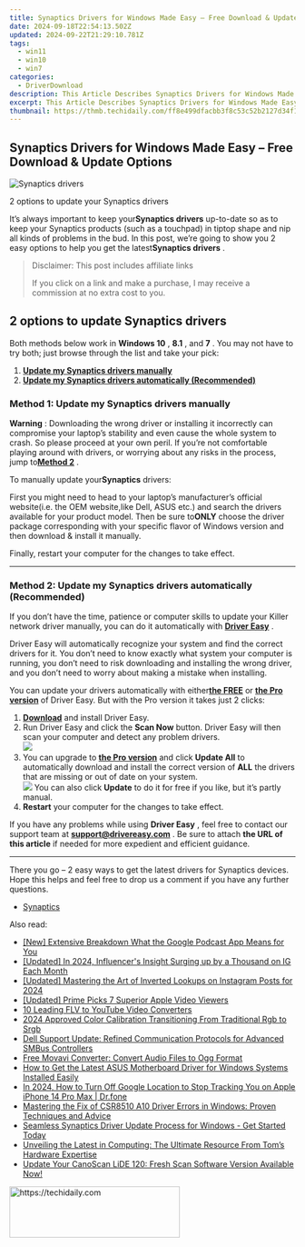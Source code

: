 ```yaml
---
title: Synaptics Drivers for Windows Made Easy – Free Download & Update Options
date: 2024-09-18T22:54:13.502Z
updated: 2024-09-22T21:29:10.781Z
tags:
  - win11
  - win10
  - win7
categories:
  - DriverDownload
description: This Article Describes Synaptics Drivers for Windows Made Easy – Free Download & Update Options
excerpt: This Article Describes Synaptics Drivers for Windows Made Easy – Free Download & Update Options
thumbnail: https://thmb.techidaily.com/ff8e499dfacbb3f8c53c52b2127d34f19a999ba4d08ba1beb7fd17db0047dd1a.jpg
---
```


## Synaptics Drivers for Windows Made Easy – Free Download & Update Options

![Synaptics drivers ](https://images.drivereasy.com/wp-content/uploads/2018/12/img_5c048f1b435b6.jpg)

 2 options to update your Synaptics drivers

 It’s always important to keep your**Synaptics drivers** up-to-date so as to keep your Synaptics products (such as a touchpad) in tiptop shape and nip all kinds of problems in the bud. In this post, we’re going to show you 2 easy options to help you get the latest**Synaptics drivers** .

>  Disclaimer: This post includes affiliate links
>
>  If you click on a link and make a purchase, I may receive a commission at no extra cost to you.
>

## 2 options to update Synaptics drivers

 Both methods below work in **Windows 10** , **8.1** , and **7** . You may not have to try both; just browse through the list and take your pick:

1. [**Update my Synaptics drivers manually**](https://tools.techidaily.com/drivereasy/download/)
2. [**Update my Synaptics drivers automatically (Recommended)**](https://tools.techidaily.com/drivereasy/download/)

### **Method 1: Update my Synaptics drivers manually**

**Warning** : Downloading the wrong driver or installing it incorrectly can compromise your laptop’s stability and even cause the whole system to crash. So please proceed at your own peril. If you’re not comfortable playing around with drivers, or worrying about any risks in the process, jump to[**Method 2**](https://tools.techidaily.com/drivereasy/download/) .

 To manually update your**Synaptics** drivers:

 First you might need to head to your laptop’s manufacturer’s official website(i.e. the OEM website,like Dell, ASUS etc.) and search the drivers available for your product model. Then  be sure to**ONLY** choose the driver package corresponding with your specific flavor of Windows version and then download & install it manually.

 Finally, restart your computer for the changes to take effect.  

---

### **Method 2: Update my Synaptics drivers automatically (Recommended)**

 If you don’t have the time, patience or computer skills to update your Killer network  driver manually, you can do it automatically with **[Driver Easy](https://tools.techidaily.com/drivereasy/download/)**  .

 Driver Easy will automatically recognize your system and find the correct drivers for it. You don’t need to know exactly what system your computer is running, you don’t need to risk downloading and installing the wrong driver, and you don’t need to worry about making a mistake when installing.

 You can update your drivers automatically with either[**the FREE**](https://tools.techidaily.com/drivereasy/download/) or **[the Pro version](https://tools.techidaily.com/drivereasy/download/)**  of Driver Easy. But with the Pro version it takes just 2 clicks:

1. [**Download**](https://tools.techidaily.com/drivereasy/download/)  and install Driver Easy.
2. Run Driver Easy and click the **Scan Now** button. Driver Easy will then scan your computer and detect any problem drivers.  
![](https://images.drivereasy.com/wp-content/uploads/2018/07/img_5b5aefd675a7c.jpg)
3. You can upgrade to **[the Pro version](https://tools.techidaily.com/drivereasy/download/)**  and click **Update All** to automatically download and install the correct version of **ALL**  the drivers that are missing or out of date on your system.  
![](https://images.drivereasy.com/wp-content/uploads/2018/10/img_5bb5bf49744f0.jpg) You can also click **Update** to do it for free if you like, but it’s partly manual.
4. **Restart**   your computer for the changes to take effect.

 If you have any problems while using **Driver Easy** , feel free to contact our support team at **<support@drivereasy.com>** . Be sure to attach **the URL of this article** if needed for more expedient and efficient guidance.

---

 There you go – 2 easy ways to get the latest drivers for Synaptics devices. Hope this helps and feel free to drop us a comment if you have any further questions.

* [Synaptics](https://tools.techidaily.com/drivereasy/download/)

<ins class="adsbygoogle"
     style="display:block"
     data-ad-format="autorelaxed"
     data-ad-client="ca-pub-7571918770474297"
     data-ad-slot="1223367746"></ins>

<ins class="adsbygoogle"
     style="display:block"
     data-ad-client="ca-pub-7571918770474297"
     data-ad-slot="8358498916"
     data-ad-format="auto"
     data-full-width-responsive="true"></ins>

<span class="atpl-alsoreadstyle">Also read:</span>
<div><ul>
<li><a href="https://some-knowledge.techidaily.com/new-extensive-breakdown-what-the-google-podcast-app-means-for-you/"><u>[New] Extensive Breakdown What the Google Podcast App Means for You</u></a></li>
<li><a href="https://instagram-videos.techidaily.com/updated-in-2024-influencers-insight-surging-up-by-a-thousand-on-ig-each-month/"><u>[Updated] In 2024, Influencer's Insight Surging up by a Thousand on IG Each Month</u></a></li>
<li><a href="https://instagram-videos.techidaily.com/updated-mastering-the-art-of-inverted-lookups-on-instagram-posts-for-2024/"><u>[Updated] Mastering the Art of Inverted Lookups on Instagram Posts for 2024</u></a></li>
<li><a href="https://extra-guidance.techidaily.com/updated-prime-picks-7-superior-apple-video-viewers/"><u>[Updated] Prime Picks 7 Superior Apple Video Viewers</u></a></li>
<li><a href="https://youtube-webster.techidaily.com/ading-flv-to-youtube-video-converters/"><u>10 Leading FLV to YouTube Video Converters</u></a></li>
<li><a href="https://extra-hints.techidaily.com/2024-approved-color-calibration-transitioning-from-traditional-rgb-to-srgb/"><u>2024 Approved Color Calibration Transitioning From Traditional Rgb to Srgb</u></a></li>
<li><a href="https://hardware-updates.techidaily.com/dell-support-update-refined-communication-protocols-for-advanced-smbus-controllers/"><u>Dell Support Update: Refined Communication Protocols for Advanced SMBus Controllers</u></a></li>
<li><a href="https://some-guidance.techidaily.com/free-movavi-converter-convert-audio-files-to-ogg-format/"><u>Free Movavi Converter: Convert Audio Files to Ogg Format</u></a></li>
<li><a href="https://hardware-updates.techidaily.com/how-to-get-the-latest-asus-motherboard-driver-for-windows-systems-installed-easily/"><u>How to Get the Latest ASUS Motherboard Driver for Windows Systems Installed Easily</u></a></li>
<li><a href="https://ios-location-track.techidaily.com/in-2024-how-to-turn-off-google-location-to-stop-tracking-you-on-apple-iphone-14-pro-max-drfone-by-drfone-virtual-ios/"><u>In 2024, How to Turn Off Google Location to Stop Tracking You on Apple iPhone 14 Pro Max | Dr.fone</u></a></li>
<li><a href="https://hardware-updates.techidaily.com/mastering-the-fix-of-csr8510-a10-driver-errors-in-windows-proven-techniques-and-advice/"><u>Mastering the Fix of CSR8510 A10 Driver Errors in Windows: Proven Techniques and Advice</u></a></li>
<li><a href="https://hardware-updates.techidaily.com/seamless-synaptics-driver-update-process-for-windows-get-started-today/"><u>Seamless Synaptics Driver Update Process for Windows - Get Started Today</u></a></li>
<li><a href="https://hardware-updates.techidaily.com/unveiling-the-latest-in-computing-the-ultimate-resource-from-toms-hardware-expertise/"><u>Unveiling the Latest in Computing: The Ultimate Resource From Tom’s Hardware Expertise</u></a></li>
<li><a href="https://hardware-updates.techidaily.com/update-your-canoscan-lide-120-fresh-scan-software-version-available-now/"><u>Update Your CanoScan LiDE 120: Fresh Scan Software Version Available Now!</u></a></li>
</ul></div>

<!-- affiliate ads begin -->
<a href="https://aligracehair.sjv.io/c/5597632/2135356/19272" target="_top" id="2135356">
  <img src="//a.impactradius-go.com/display-ad/19272-2135356" border="0" alt="https://techidaily.com" width="300" height="90"/>
</a>
<img height="0" width="0" src="https://aligracehair.sjv.io/i/5597632/2135356/19272" style="position:absolute;visibility:hidden;" border="0" />
<!-- affiliate ads end -->

